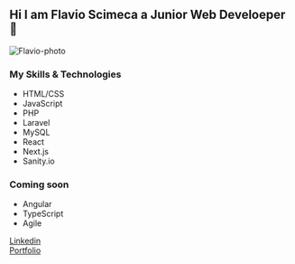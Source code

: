 ## Hi I am Flavio Scimeca  a Junior Web Develoeper 👋

![Flavio-photo](https://www.corriere.it/methode_image/2021/02/13/Spettacoli/Foto%20Spettacoli%20-%20Trattate/rsz-usatsi-14683072-kcwD-U32401100007099YTC-656x492@Corriere-Web-Sezioni.jpg)


### My Skills & Technologies

- HTML/CSS  
- JavaScript  
- PHP  
- Laravel   
- MySQL   
- React   
- Next.js   
- Sanity.io    

### Coming soon
- Angular   
- TypeScript  
- Agile


[Linkedin](https://www.linkedin.com/in/flavioscimeca1/)  
[Portfolio](https://portfolio-artc0ra8j-flavioscimeca.vercel.app/)
